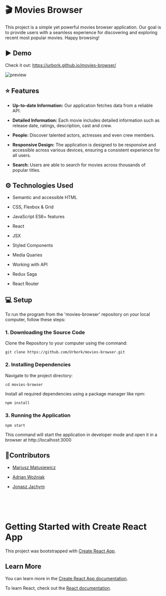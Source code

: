 # 🎬 Movies Browser

This project is a simple yet powerful movies browser application. Our goal is to provide users with a seamless experience for discovering and exploring recent most popular movies. Happy browsing!

## ▶ Demo

Check it out: https://urbork.github.io/movies-browser/

![preview](https://i.imgur.com/gxsXeb2.gif)

## ⭐ Features

- **Up-to-date Information:** Our application fetches data from a reliable API.

- **Detailed Information:** Each movie includes detailed information such as release date, ratings, description, cast and crew.
- **People:** Discover talented actors, actresses and even crew members.
- **Responsive Design:** The application is designed to be responsive and accessible across various devices, ensuring a consistent experience for all users.
- **Search**: Users are able to search for movies across thousands of popular titles.

## ⚙ Technologies Used

- Semantic and accessible HTML

- CSS, Flexbox & Grid
- JavaScript ES6+ features
- React
- JSX
- Styled Components
- Media Quaries
- Working with API
- Redux Saga
- React Router

## 💻 Setup

To run the program from the 'movies-browser' repository on your local computer, follow these steps:

### 1. Downloading the Source Code

Clone the Repository to your computer using the command:

```commandline
git clone https://github.com/Urbork/movies-browser.git
```

### 2. Installing Dependencies

Navigate to the project directory:

```commandline
cd movies-browser
```

Install all required dependencies using a package manager like npm:

```commandline
npm install
```

### 3. Running the Application

```commandline
npm start
```

This command will start the application in developer mode and open it in a browser at http://localhost:3000

## 🎉Contributors

- [Mariusz Matusiewicz](https://github.com/mariuszmmm)

- [Adrian Woźniak](https://github.com/Adrode)

- [Jonasz Jachym](https://github.com/Urbork)

<br>
<br>
<br>

# Getting Started with Create React App

This project was bootstrapped with [Create React App](https://github.com/facebook/create-react-app).

## Learn More

You can learn more in the [Create React App documentation](https://facebook.github.io/create-react-app/docs/getting-started).

To learn React, check out the [React documentation](https://reactjs.org/).
